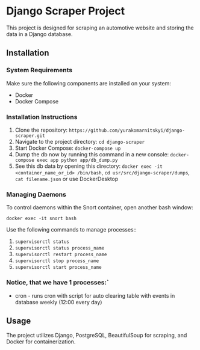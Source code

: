 # Django Scraper Project

This project is designed for scraping an automotive website and storing the data in a Django database.

## Installation

### System Requirements

Make sure the following components are installed on your system:

- Docker
- Docker Compose

### Installation Instructions

1. Clone the repository: `https://github.com/yurakomarnitskyi/django-scraper.git`
2. Navigate to the project directory: `cd django-scraper`
3. Start Docker Compose: `docker-compose up`
4. Dump the db now by running this command in a new console: `docker-compose exec app python app/db_dump.py`
5. See this db data by opening this directory: `docker exec -it <container_name_or_id> /bin/bash`, `cd usr/src/django-scraper/dumps`, `cat filename.json`
 or use DockerDesktop

### Managing Daemons
To control daemons within the Snort container, open another bash window:

`docker exec -it snort bash`

Use the following commands to manage processes::

1. `supervisorctl status`
2. `supervisorctl status process_name`
3. `supervisorctl restart process_name`
4. `supervisorctl stop process_name`
5. `supervisorctl start process_name`

### Notice, that we have 1 processes:`

- cron - runs cron with script for auto clearing table with events in database weekly (12:00 every day)
   

## Usage

The project utilizes Django, PostgreSQL, BeautifulSoup for scraping, and Docker for containerization.


